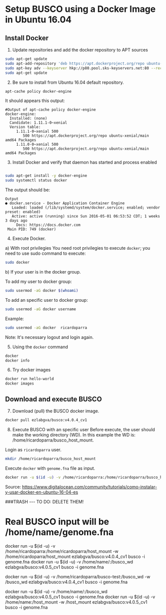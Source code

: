 # Setup BUSCO using a Docker Image in Ubuntu 16.04

## Install Docker

1. Update repositories and add the docker repository to APT sources
```bash
sudo apt-get update
sudo apt-add-repository 'deb https://apt.dockerproject.org/repo ubuntu-xenial main'
sudo apt-key adv --keyserver hkp://p80.pool.sks-keyservers.net:80 --recv-keys 58118E89F3A912897C070ADBF76221572C52609D
sudo apt-get update
```

2. Be sure to install from  Ubuntu 16.04 default repository.
```bash
apt-cache policy docker-engine
```
It should appears this output:

```
#Output of apt-cache policy docker-engine
docker-engine:
  Installed: (none)
  Candidate: 1.11.1-0~xenial
  Version table:
     1.11.1-0~xenial 500
        500 https://apt.dockerproject.org/repo ubuntu-xenial/main amd64 Packages
     1.11.0-0~xenial 500
        500 https://apt.dockerproject.org/repo ubuntu-xenial/main amd64 Packages

```

3. Install Docker and verify that daemon has started and process enabled

```bash

sudo apt-get install -y docker-engine
sudo systemctl status docker
```
The output should be:

```
Output
● docker.service - Docker Application Container Engine
   Loaded: loaded (/lib/systemd/system/docker.service; enabled; vendor preset: enabled)
   Active: active (running) since Sun 2016-05-01 06:53:52 CDT; 1 weeks 3 days ago
     Docs: https://docs.docker.com
 Main PID: 749 (docker)
```


4. Execute Docker.

a) With root privilegies
You need root privilegies to execute ```docker```; you need to use sudo command to execute:
```bash
sudo docker
```

 
 b) If your user is in the docker group.

To add my user to docker group:

```bash
sudo usermod -aG docker $(whoami)
``` 


To add an specific user to docker group:

```bash
sudo usermod -aG docker username
```

Example:
```bash
sudo usermod -aG docker  ricardoparra 
```
Note: It's necessary logout and login again.


5. Using the ```docker``` command

```bash
docker
docker info
```

6. Try docker images
```bash
docker run hello-world
docker images
```

## Download and execute BUSCO
7. Download (pull) the BUSCO docker image.
```bash
docker pull ezlabgva/busco:v4.0.4_cv1
```


8. Execute BUSCO with an specific user
Before execute, the user should make the working directory (WD). In this example the WD is: /home/ricardoparra/busco_host_mount.

Login as ```ricardoparra``` user.
```bash
mkdir /home/ricardoparra/busco_host_mount
```

Execute ```docker``` with ```genome.fna``` file as input.
```bash
docker run -u $(id -u) -v /home/ricardoparra:/home/ricardoparra/busco_host_mount -w /home/ricardoparra/busco_host_mount ezlabgva/busco:v4.0.5_cv1 busco -i genome.fna
```

Source: <https://www.digitalocean.com/community/tutorials/como-instalar-y-usar-docker-en-ubuntu-16-04-es>



###TRASH --- TO DO: DELETE THEM!
# Real BUSCO input will be /home/name/genome.fna
docker run -u $(id -u) -v /home/ricardoparra:/home/ricardoparra/host_mount -w /home/ricardoparra/host_mount ezlabgva/busco:v4.0.4_cv1 busco -i genome.fna
docker run -u $(id -u) -v /home/name/:/busco_wd ezlabgva/busco:v4.0.5_cv1 busco -i genome.fna



docker run -u $(id -u) -v /home/ricardoparra/busco-test:/busco_wd -w /busco_wd ezlabgva/busco:v4.0.4_cv1 busco -i genome.fna

	
docker run -u $(id -u) -v /home/name/:/busco_wd ezlabgva/busco:v4.0.5_cv1 busco -i genome.fna
docker run -u $(id -u) -v /home/name:/host_mount -w /host_mount ezlabgva/busco:v4.0.5_cv1 busco -i genome.fna
